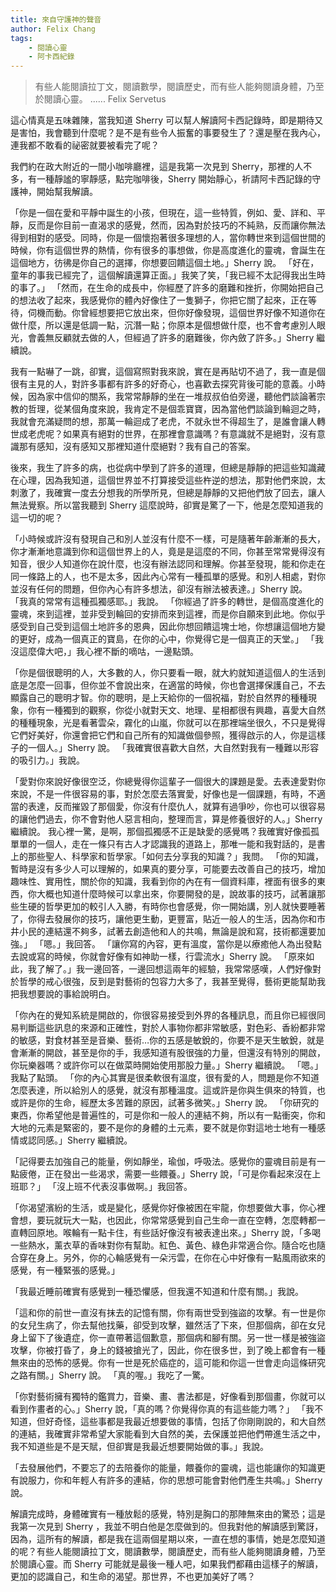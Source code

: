 ```yaml
---
title: 來自守護神的聲音
author: Felix Chang
tags:
    - 閱讀心靈
    - 阿卡西紀錄
---
```


> 有些人能閱讀拉丁文，閱讀數學，閱讀歷史，而有些人能夠閱讀身體，乃至於閱讀心靈。 ...... Felix Servetus

這心情真是五味雜陳，當我知道 Sherry 可以幫人解讀阿卡西記錄時，即是期待又是害怕，我會聽到什麼呢？是不是有些令人振奮的事要發生了？還是壓在我內心，連我都不敢看的祕密就要被看完了呢？

我們約在政大附近的一間小咖啡廳裡，這是我第一次見到 Sherry，那裡的人不多，有一種靜謐的寧靜感，點完咖啡後，Sherry 開始靜心，祈請阿卡西記錄的守護神，開始幫我解讀。

「你是一個在愛和平靜中誕生的小孩，但現在，這一些特質，例如、愛、詳和、平靜，反而是你目前一直渴求的感覺，然而，因為對於技巧的不純熟，反而讓你無法得到相對的感受。同時，你是一個懷抱著很多理想的人，當你轉世來到這個世間的時候，你有這個世界的熱情，你有很多的事想做，你是高度進化的靈魂，會誕生在這個地方，彷彿是你自己的選擇，你想要回饋這個土地。」Sherry 說。
「好在，童年的事我已經完了，這個解讀還算正面。」我笑了笑，「我已經不太記得我出生時的事了。」
「然而，在生命的成長中，你經歷了許多的磨難和挫折，你開始把自己的想法收了起來，我感覺你的體內好像住了一隻獅子，你把它關了起來，正在等待，伺機而動。你曾經想要把它放出來，但你好像發現，這個世界好像不知道你在做什麼，所以還是低調一點，沉潛一點；你原本是個想做什麼，也不會考慮別人眼光，會義無反顧就去做的人，但經過了許多的磨難後，你內斂了許多。」Sherry 繼續說。

我有一點嚇了一跳，卻實，這個寫照對我來說，實在是再貼切不過了，我一直是個很有主見的人，對許多事都有許多的好奇心，也喜歡去探究背後可能的意義。小時候，因為家中信仰的關系，我常常靜靜的坐在一堆叔叔伯伯旁邊，聽他們談論著宗教的哲理，從某個角度來說，我肯定不是個乖寶寶，因為當他們談論到輪迴之時，我就會充滿疑問的想，那萬一輪迴成了老虎，不就永世不得超生了，是誰會讓人轉世成老虎呢？如果真有絕對的世界，在那裡會意識嗎？有意識就不是絕對，沒有意識那有感知，沒有感知又那裡知道什麼絕對？我有自己的答案。

後來，我生了許多的病，也從病中學到了許多的道理，但總是靜靜的把這些知識藏在心理，因為我知道，這個世界並不打算接受這些杵逆的想法，那對他們來說，太刺激了，我確實一度去分想我的所學所見，但總是靜靜的又把他們放了回去，讓人無法覺察。所以當我聽到 Sherry 這麼說時，卻實是驚了一下，他是怎麼知道我的這一切的呢？

「小時候或許沒有發現自己和別人並沒有什麼不一樣，可是隨著年齡漸漸的長大，你才漸漸地意識到你和這個世界上的人，竟是是這麼的不同，你甚至常常覺得沒有知音，很少人知道你在說什麼，也沒有辦法認同和理解。你甚至發現，能和你走在同一條路上的人，也不是太多，因此內心常有一種孤單的感覺。和別人相處，對你並沒有任何的問題，但你內心有許多想法，卻沒有辦法被表達。」Sherry 說。
「我真的常常有這種孤獨感耶。」我說。
「你經過了許多的轉世，是個高度進化的靈魂，來到這裡，並非受到輪回的安排而來到這裡，而是你自願來到此地。你似乎感受到自己受到這個土地許多的恩典，因此你想回饋這塊士地，你想讓這個地方變的更好，成為一個真正的寶島，在你的心中，你覺得它是一個真正的天堂。」
「我沒這麼偉大吧，」我心裡不斷的嘀咕，一邊點頭。

「你是個很聰明的人，大多數的人，你只要看一眼，就大約就知道這個人的生活到底是怎麼一回事，但你並不會說出來，在適當的時候，你也會選擇保護自己，不去顯露自己的聰明才智。你的聰明，是上天給你的一個祝福，對於自然界的種種現象，你有一種獨到的觀察，你從小就對天文、地理、星相都很有興趣，喜愛大自然的種種現象，光是看著雲朵，霧化的山嵐，你就可以在那裡端坐很久，不只是覺得它們好美好，你還會把它們和自己所有的知識做個參照，獲得啟示的人，你是這樣子的一個人。」Sherry 說。
「我確實很喜歡大自然，大自然對我有一種難以形容的吸引力。」我說。

「愛對你來說好像很空泛，你總覺得你這輩子一個很大的課題是愛。去表達愛對你來說，不是一件很容易的事，對於怎麼去落實愛，好像也是一個課題，有時，不適當的表達，反而摧毀了那個愛，你沒有什麼仇人，就算有過爭吵，你也可以很容易的讓他們過去，你不會對他人惡言相向，整理而言，算是修養很好的人。」Sherry 繼續說。
我心裡一驚，是啊，那個孤獨感不正是缺愛的感覺嗎？我確實好像孤孤單單的一個人，走在一條只有古人才認識我的道路上，那唯一能和我對話的，是書上的那些聖人、科學家和哲學家。「如何去分享我的知識？」我問。
「你的知識，暫時是沒有多少人可以理解的，如果真的要分享，可能要去改善自己的技巧，增加趣味性、實用性，關於你的知識，我看到你的內在有一個資料庫，裡面有很多的東西，你大概也知道什麼時候可以拿出來，你要開發的是，說故事的技巧，試著讓那些生硬的哲學更加的較引人入勝，有時你也會感覺，你一開始講，別人就快要睡著了，你得去發展你的技巧，讓他更生動，更豐富，貼近一般人的生活，因為你和市井小民的連結還不夠多，試著去創造他和人的共鳴，無論是說和寫，技術都還要加強。」
「嗯。」我回答。
「讓你寫的內容，更有溫度，當你是以療癒他人為出發點去說或寫的時候，你就會好像有如神助一樣，行雲流水」Sherry 說。
「原來如此，我了解了。」我一邊回答，一邊回想這兩年的經驗，我常常感嘆，人們好像對於哲學的戒心很強，反到是對藝術的包容力大多了，我甚至覺得，藝術更能幫助我把我想要說的事給說明白。

「你內在的覺知系統是開啟的，你很容易接受到外界的各種訊息，而且你已經很同易判斷這些訊息的來源和正確性，對於人事物你都非常敏感，對色彩、香紛都非常的敏感，對食材甚至是音樂、藝術…你的五感是敏銳的，你要不是天生敏銳，就是會漸漸的開啟，甚至是你的手，我感知道有股很強的力量，但還沒有特別的開啟，你玩樂器嗎？或許你可以在做菜時開始使用那股力量。」Sherry 繼續說。
「嗯。」我點了點頭。
「你的內心其實是很柔軟很有溫度，很有愛的人，問題是你不知道怎麼表達，所以給別人的感覺，就沒有那種溫度。這或許是你與生俱來的特質，也或許是你的生命，經歷太多苦難的原因，試著多微笑。」Sherry 說。
「你研究的東西，你希望他是普遍性的，可是你和一般人的連結不夠，所以有一點衝突，你和大地的元素是緊密的，要不是你的身體的土元素，要不就是你對這地士地有一種感情或認同感。」Sherry 繼續說。

「記得要去加強自己的能量，例如靜坐，瑜伽，呼吸法。感覺你的靈魂目前是有一點疲倦，正在發出一些渴求，需要一些餵養。」Sherry 說，「可是你看起來沒在上班耶？」
「沒上班不代表沒事做啊。」我回答。

「你渴望濱紛的生活，或是變化，感覺你好像被困在牢龍，你想要做大事，你心裡會想，要玩就玩大一點，也因此，你常常感覺到自己生命一直在空轉，怎麼轉都一直轉回原地。喉輪有一點卡住，有些話好像沒有被表達出來。」Sherry 說，「多喝一些熱水，薰衣草的香味對你有幫助。紅色、黃色、綠色非常適合你。隨合吃也隨合穿在身上。另外，你的心輪感覺有一朵污雲，在你在心中好像有一點風雨欲來的感覺，有一種緊張的感覺。」

「我最近睡前確實有感覺到一種恐懼感，但我還不知道和什麼有關。」我說。

「這和你的前世一直沒有抹去的記憶有關，你有兩世受到強盜的攻擊。有一世是你的女兒生病了，你去幫他找藥，卻受到攻擊，雖然活了下來，但那個病，卻在女兒身上留下了後遺症，你一直帶著這個歉意，那個病和腳有關。另一世一樣是被強盜攻擊，你被打昏了，身上的錢被搶光了，因此，你在很多世，到了晚上都會有一種無來由的恐怖的感覺。你有一世是死於癌症的，這可能和你這一世會走向這條研究之路有關。」Sherry 說。
「真的喔。」我吃了一驚。

「你對藝術擁有獨特的鑑賞力，音樂、畫、書法都是，好像看到那個畫，你就可以看到作畫者的心。」Sherry 說，「真的嗎？你覺得你真的有這些能力嗎？」
「我不知道，但好奇怪，這些事都是我最近想要做的事情，包括了你剛剛說的，和大自然的連結，我確實非常希望大家能看到大自然的美，去保護並把他們帶進生活之中，我不知道些是不是天賦，但卻實是我最近想要開始做的事。」我說。

「去發展他們，不要忘了的去陪養你的能量，餵養你的靈魂，這也能讓你的知識更有說服力，你和年輕人有許多的連結，你的思想可能會對他們產生共鳴。」Sherry 說。

解讀完成時，身體確實有一種放鬆的感覺，特別是胸口的那陣無來由的驚恐；這是我第一次見到 Sherry ，我並不明白他是怎麼做到的。但我對他的解讀感到驚訝，因為，這所有的解讀，都是我在這兩個星期以來，一直在想的事情，她是怎麼知道的呢？有些人能閱讀拉丁文，閱讀數學，閱讀歷史，而有些人能夠閱讀身體，乃至於閱讀心靈。而 Sherry 可能就是最後一種人吧，如果我們都藉由這樣子的解讀，更加的認識自己，和生命的渴望。那世界，不也更加美好了嗎？
